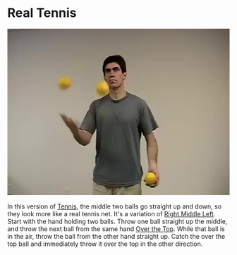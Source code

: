 # Real Tennis

![RealTennis](/site/videos/poster/realtennis.jpg)

In this version of [Tennis](/site/en/tennis/README.md), the middle two balls go straight up and down, so they look more like a real tennis net. It's a variation of [Right Middle Left](/site/en/rightmiddleleft/README.md). Start with the hand holding two balls. Throw one ball straight up the middle, and throw the next ball from the same hand [Over the Top](/site/en/overthetop/README.md). While that ball is in the air, throw the ball from the other hand straight up. Catch the over the top ball and immediately throw it over the top in the other direction.

